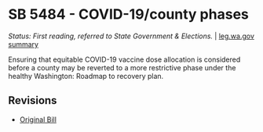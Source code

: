 # SB 5484 - COVID-19/county phases
*Status: First reading, referred to State Government & Elections.* | [leg.wa.gov summary](https://app.leg.wa.gov/billsummary?BillNumber=5484&Year=2021)

Ensuring that equitable COVID-19 vaccine dose allocation is considered before a county may be reverted to a more restrictive phase under the healthy Washington: Roadmap to recovery plan.

## Revisions
* [Original Bill](1/)